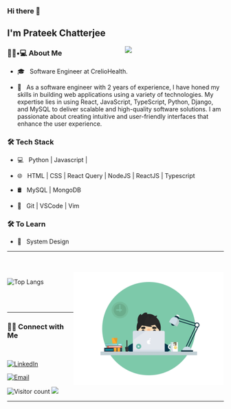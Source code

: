 ### Hi there 👋<h2> I'm Prateek Chatterjee </h2>

<img align='right' src="https://media.giphy.com/media/M9gbBd9nbDrOTu1Mqx/giphy.gif" width="230">

<h3> 👨🏻•💻 About Me </h3>



- 🎓 &nbsp; Software Engineer at CrelioHealth.

- 🌱 &nbsp; As a software engineer with 2 years of experience, I have honed my skills in building web applications using a variety of technologies. My expertise lies in using React, JavaScript, TypeScript, Python, Django, and MySQL to deliver scalable and high-quality software solutions. I am passionate about creating intuitive and user-friendly interfaces that enhance the user experience.




<h3>🛠 Tech Stack</h3>



- 💻 &nbsp; Python | Javascript | 

- 🌐 &nbsp; HTML | CSS | React Query | NodeJS | ReactJS | Typescript

- 🛢 &nbsp; MySQL | MongoDB

- 🔧 &nbsp; Git | VSCode | Vim




<h3>🛠 To Learn</h3>

- 🔧 &nbsp; System Design

<hr>



<br/>

<br/>

<img src="https://github.com/nirala69/nirala69/blob/master/70804f7e25b11f29db904f2fa7b4cd9d.gif" width="350" align='right'>

![Top Langs](https://github-readme-stats.vercel.app/api/top-langs/?username=Prateek0803&show_icons=true)

<br><br>



<hr>



<h3> 🤝🏻 Connect with Me </h3>

<br>



<p align="center">


<a href="https://www.linkedin.com/in/prateek08c/"><img alt="LinkedIn" src="https://img.shields.io/badge/LinkedIn-prateek-blue?style=flat-square&logo=linkedin"></a>


<a href="mailto:pchatterjee136@gmail.com"><img alt="Email" src="https://img.shields.io/badge/Email-pchatterjee136@gmail.com-blue?style=flat-square&logo=gmail"></a>

</p>





![Visitor count](https://visitor-badge.laobi.icu/badge?page_id=Prateek0803)   <img src="https://media.giphy.com/media/dxn6fRlTIShoeBr69N/giphy.gif" width="30">





<hr>


